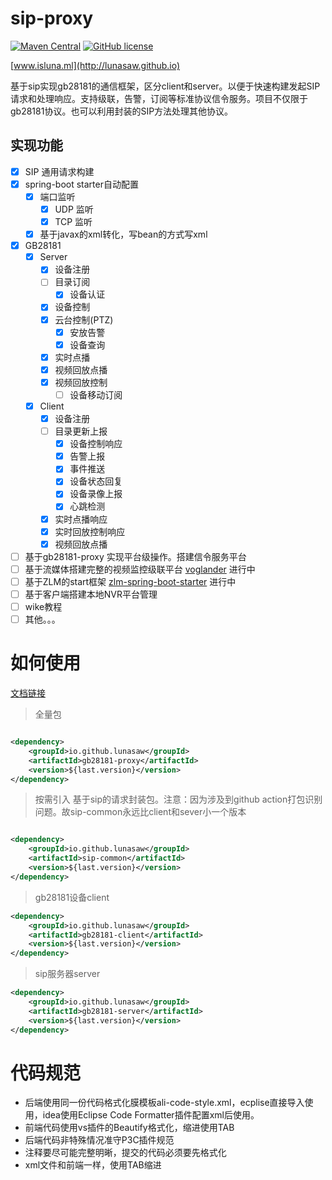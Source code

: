 # sip-proxy

[![Maven Central](https://img.shields.io/maven-central/v/io.github.lunasaw/sip-proxy)](https://mvnrepository.com/artifact/io.github.lunasaw/sip-common)
[![GitHub license](https://img.shields.io/badge/MIT_License-blue.svg)](https://raw.githubusercontent.com/lunasaw/gb28181-proxy/master/LICENSE)

[www.isluna.ml](http://lunasaw.github.io)

基于sip实现gb28181的通信框架，区分client和server。以便于快速构建发起SIP请求和处理响应。支持级联，告警，订阅等标准协议信令服务。项目不仅限于gb28181协议。也可以利用封装的SIP方法处理其他协议。

## 实现功能

- [x] SIP 通用请求构建
- [x] spring-boot starter自动配置
    - [x] 端口监听
        - [x] UDP 监听
        - [x] TCP 监听
  - [x] 基于javax的xml转化，写bean的方式写xml
- [x] GB28181
    - [x] Server
        - [x] 设备注册
      - [ ] 目录订阅
        - [x] 设备认证
      - [x] 设备控制
      - [x] 云台控制(PTZ)
        - [x] 安放告警
        - [x] 设备查询
      - [x] 实时点播
      - [x] 视频回放点播
      - [x] 视频回放控制
        - [ ] 设备移动订阅
    - [x] Client
        - [x] 设备注册
      - [ ] 目录更新上报
        - [x] 设备控制响应
        - [x] 告警上报
        - [x] 事件推送
        - [x] 设备状态回复
        - [x] 设备录像上报
        - [x] 心跳检测
      - [x] 实时点播响应
      - [x] 实时回放控制响应
      - [x] 视频回放点播
- [ ] 基于gb28181-proxy 实现平台级操作。搭建信令服务平台
- [ ] 基于流媒体搭建完整的视频监控级联平台  [voglander](https://github.com/lunasaw/voglander) 进行中
- [ ] 基于ZLM的start框架 [zlm-spring-boot-starter](https://github.com/lunasaw/zlm-spring-boot-starter) 进行中
- [ ] 基于客户端搭建本地NVR平台管理
- [ ] wike教程
- [ ] 其他。。。

# 如何使用

<a href="https://lunasaw.github.io/gb28181-proxy/" target="_blank">文档链接</a>

> 全量包

```xml

<dependency>
    <groupId>io.github.lunasaw</groupId>
    <artifactId>gb28181-proxy</artifactId>
    <version>${last.version}</version>
</dependency>
```

> 按需引入 基于sip的请求封装包。注意：因为涉及到github action打包识别问题。故sip-common永远比client和sever小一个版本

```xml

<dependency>
    <groupId>io.github.lunasaw</groupId>
    <artifactId>sip-common</artifactId>
    <version>${last.version}</version>
</dependency>
```

> gb28181设备client

```xml
<dependency>
    <groupId>io.github.lunasaw</groupId>
    <artifactId>gb28181-client</artifactId>
    <version>${last.version}</version>
</dependency>
```

> sip服务器server

```xml
<dependency>
    <groupId>io.github.lunasaw</groupId>
    <artifactId>gb28181-server</artifactId>
    <version>${last.version}</version>
</dependency>
```

# 代码规范

- 后端使用同一份代码格式化膜模板ali-code-style.xml，ecplise直接导入使用，idea使用Eclipse Code Formatter插件配置xml后使用。
- 前端代码使用vs插件的Beautify格式化，缩进使用TAB
- 后端代码非特殊情况准守P3C插件规范
- 注释要尽可能完整明晰，提交的代码必须要先格式化
- xml文件和前端一样，使用TAB缩进

